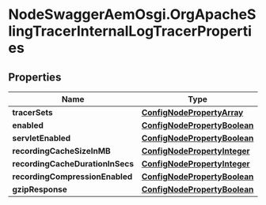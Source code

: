 # NodeSwaggerAemOsgi.OrgApacheSlingTracerInternalLogTracerProperties

## Properties
Name | Type | Description | Notes
------------ | ------------- | ------------- | -------------
**tracerSets** | [**ConfigNodePropertyArray**](ConfigNodePropertyArray.md) |  | [optional] 
**enabled** | [**ConfigNodePropertyBoolean**](ConfigNodePropertyBoolean.md) |  | [optional] 
**servletEnabled** | [**ConfigNodePropertyBoolean**](ConfigNodePropertyBoolean.md) |  | [optional] 
**recordingCacheSizeInMB** | [**ConfigNodePropertyInteger**](ConfigNodePropertyInteger.md) |  | [optional] 
**recordingCacheDurationInSecs** | [**ConfigNodePropertyInteger**](ConfigNodePropertyInteger.md) |  | [optional] 
**recordingCompressionEnabled** | [**ConfigNodePropertyBoolean**](ConfigNodePropertyBoolean.md) |  | [optional] 
**gzipResponse** | [**ConfigNodePropertyBoolean**](ConfigNodePropertyBoolean.md) |  | [optional] 



